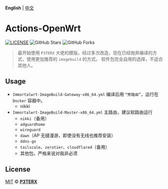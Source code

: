 **English** | [中文](https://p3terx.com/archives/build-openwrt-with-github-actions.html)

# Actions-OpenWrt

[![LICENSE](https://img.shields.io/github/license/mashape/apistatus.svg?style=flat-square&label=LICENSE)](https://github.com/P3TERX/Actions-OpenWrt/blob/master/LICENSE)
![GitHub Stars](https://img.shields.io/github/stars/P3TERX/Actions-OpenWrt.svg?style=flat-square&label=Stars&logo=github)
![GitHub Forks](https://img.shields.io/github/forks/P3TERX/Actions-OpenWrt.svg?style=flat-square&label=Forks&logo=github)


> 最开始使用 `P3TERX` 大佬的模版，经过多次改造，现在已经抛弃编译的方式，使用更加推荐的 `imagebuild` 的方式。
> 软件包完全自用的选择，不适合其他人。

## Usage
- `Immortalwrt-ImageBuild-Gateway-x86_64.yml` 编译后用 `“旁路由”`，运行在 `Docker` 容器中。
    - nikki
- `Immortalwrt-ImageBuild-Master-x86_64.yml` 主路由，建议软路由运行
    - `nikki`（备用）
    - `adguardhome`
    - `wireguard`
    - `dawn`（AP 无缝漫游，即使没有无线也推荐安装）
    - `ddns-go`
    - `tailscale`、`zerotier`、`cloudflared`（备用）
    - 其他包，严格来说对我非必须

## License

[MIT](https://github.com/P3TERX/Actions-OpenWrt/blob/main/LICENSE) © [**P3TERX**](https://p3terx.com)
